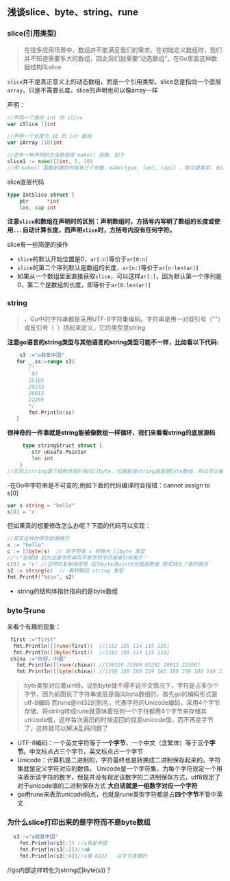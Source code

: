 ## 浅谈slice、byte、string、rune


### slice(引用类型)
> 在很多应用场景中，数组并不能满足我们的需求。在初始定义数组时，我们并不知道需要多大的数组，因此我们就需要“动态数组”。在Go里面这种数据结构叫slice

`slice`并不是真正意义上的动态数组，而是一个引用类型。slice总是指向一个底层`array`，只是不需要长度。slice的声明也可以像array一样

声明：
```go
//声明一个保存 int 的 slice
var iSlice []int

//声明一个长度为 10 的 int 数组
var iArray [10]int

//还有一种声明的方法是使用 make() 函数，如下
slice1 := make([]int, 5, 10)
//用 make() 函数创建的时候有三个参数，make(type, len[, cap]) ，依次是类型、长度、容量。
```
 slice底层代码
```go
type IntSlice struct {
    ptr      *int
    len, cap int

```
**注意`slice`和数组在声明时的区别：声明数组时，方括号内写明了数组的长度或使用`...`自动计算长度，而声明`slice`时，方括号内没有任何字符。**

slice有一些简便的操作

 - `slice`的默认开始位置是0，`ar[:n]`等价于`ar[0:n]`
 - `slice`的第二个序列默认是数组的长度，`ar[n:]`等价于`ar[n:len(ar)]`
 - 如果从一个数组里面直接获取`slice`，可以这样`ar[:]`，因为默认第一个序列是0，第二个是数组的长度，即等价于`ar[0:len(ar)]`
 
 
 ### string
 >，Go中的字符串都是采用UTF-8字符集编码。字符串是用一对双引号（""）或反引号（` `）括起来定义，它的类型是string
 
 **注意go语言的string类型与其他语言的string类型可能不一样，比如看以下代码:**
 
 ```go
     s3 :="a我爱中国"
	for _,ss:=range s3{
		/*
		 97
		25105
		29233
		20013
		22269
		*/
		fmt.Println(ss)
	}
```
**很神奇的一件事就是string能被像数组一样循环，我们来看看string的底层源码**
```go
	 type stringStruct struct {
	    str unsafe.Pointer
	    len int
	}
//实际上string是个结构体指针指向[]byte，也就是说string底层是byte数组，所以可以被循环，也就是可以通过len方法知道具体长度（中英文长度可能不一样，稍后再说）

```
-在Go中字符串是不可变的,例如下面的代码编译时会报错：cannot assign to s[0]
```go
var s string = "hello"
s[0] = 'c
```
但如果真的想要修改怎么办呢？下面的代码可以实现：
```go
//其实这样的修改就是拷贝
s := "hello"
c := []byte(s)  // 将字符串 s 转换为 []byte 类型
//"c"会报错 因为这是字符串而不是字符字符用单引号表示''
c[0] = 'c' //这样的复制很奇怪 因为byte是uint8也就是数值 隐式转化？我的猜测
s2 := string(c)  // 再转换回 string 类型
fmt.Printf("%s\n", s2)
```
- string的结构体指针指向的是byte数组

### byte与rune
来看个有趣的现象：
```go
 first :="first"
  fmt.Println([]rune(first))  //[102 105 114 115 116]
  fmt.Println([]byte(first))  //[102 105 114 115 116]
 china :="你好，中国"
   fmt.Println([]rune(china)) //[20320 22909 65292 20013 22269]
   fmt.Println([]byte(china)) //[228 189 160 229 165 189 239 188 140 228 184 173 229 155 189]
```
>byte类型对应着uint8，说到byte就不得不说中文情况下，字符是占多少个字节，因为前面说了字符串底层是指向byte数组的，首先go的编码形式是utf-8编码
>而rune是int32的别名，代表字符的Unicode编码，采用4个字节存储，将string转成rune就意味着任何一个字符都用4个字节来存储其unicode值，这样每次遍历的时候返回的就是unicode值，而不再是字节了，这样就可以解决乱码问题了
- UTF-8编码：一个英文字符等于**一个字节**，一个中文（含繁体）等于**三个字节**。中文标点占三个字节，英文标点占一个字节
- Unicode：计算机是二进制的，字符最终也是转换成二进制保存起来的。字符集就是定义字符对应的数值。 Unicode是一个字符集，为每个字符规定一个用来表示该字符的数字，但是并没有规定该数字的二进制保存方式，utf8规定了对于unicode值的二进制保存方式
 **大白话就是一组数字对应一个字符**
- go用rune来表示unicode码点，也就是rune类型字符都是占**四个字节**不管中英文


### 为什么slice打印出来的是字符而不是byte数组

```go
  s3 :="a我爱中国"
	fmt.Println(s3[:]) //a我爱中国
	fmt.Println(s3[:2])//a�
	fmt.Println(s3[:4])//a我 0123   以字节来算的
```
//go内部这样转化为string([]byte(s))？